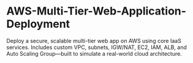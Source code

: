 # AWS-Multi-Tier-Web-Application-Deployment
Deploy a secure, scalable multi-tier web app on AWS using core IaaS services. Includes custom VPC, subnets, IGW/NAT, EC2, IAM, ALB, and Auto Scaling Group—built to simulate a real-world cloud architecture.
